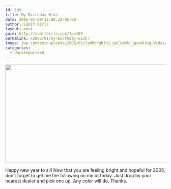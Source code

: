 ```yaml
---
id: 109
title: My Birthday Wish
date: 2005-01-09T12:00:32-05:00
author: Sumit Birla
layout: post
guid: http://sumitbirla.com/?p=109
permalink: /2005/01/my-birthday-wish/
image: /wp-content/uploads/2005/01/lamborghini_gallardo_speeding_widescreen_wallpaper_92948.jpg
categories:
  - Uncategorized
---
```

<a href="http://sumit.tampahost.net/2005/01/my-birthday-wish/lamborghini_gallardo/" rel="attachment wp-att-436"><img class="alignright size-large wp-image-436" title="Lamborghini Gallardo" src="http://sumit.tampahost.net/wp-content/uploads/2005/01/lamborghini_gallardo-1024x443.jpg" alt="" width="715" height="309" srcset="https://sumitbirla.me/wp-content/uploads/2005/01/lamborghini_gallardo-1024x443.jpg 1024w, https://sumitbirla.me/wp-content/uploads/2005/01/lamborghini_gallardo-300x129.jpg 300w, https://sumitbirla.me/wp-content/uploads/2005/01/lamborghini_gallardo.jpg 1913w" sizes="(max-width: 715px) 100vw, 715px" /></a>

Happy new year to all! Now that you are feeling bright and hopeful for 2005, don&#8217;t forget to get me the following on my birthday. Just drop by your nearest dealer and pick one up. Any color will do. Thanks.